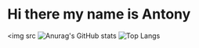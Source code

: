 # Hi there my name is Antony 

<img src
![Anurag's GitHub stats](https://github-readme-stats.vercel.app/api?username=Antony-Sewe&show_icons=true&theme=radical)
![Top Langs](https://github-readme-stats.vercel.app/api/top-langs/?username=Antony-Sewe&layout=compact)
